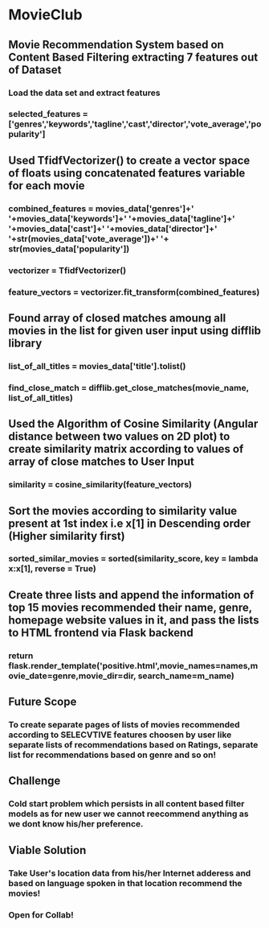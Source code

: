 # MovieClub
## Movie Recommendation System based on Content Based Filtering extracting 7 features out of Dataset
### Load the data set and extract  features
### selected_features = ['genres','keywords','tagline','cast','director','vote_average','popularity']

## Used TfidfVectorizer() to create a vector space of floats using concatenated features variable for each movie
### combined_features = movies_data['genres']+' '+movies_data['keywords']+' '+movies_data['tagline']+' '+movies_data['cast']+' '+movies_data['director']+' '+str(movies_data['vote_average'])+' '+ str(movies_data['popularity'])
### vectorizer = TfidfVectorizer()
### feature_vectors = vectorizer.fit_transform(combined_features)

## Found array of closed matches amoung all movies in the list for given user input using difflib library 
### list_of_all_titles = movies_data['title'].tolist()
### find_close_match = difflib.get_close_matches(movie_name, list_of_all_titles)


## Used the Algorithm of Cosine Similarity (Angular distance between two values on 2D plot) to create similarity matrix  according to values of array of close matches to User Input
### similarity = cosine_similarity(feature_vectors)

## Sort the movies according to  similarity value present at 1st index i.e x[1]  in Descending order (Higher similarity first)
### sorted_similar_movies = sorted(similarity_score, key = lambda x:x[1], reverse = True)

## Create three lists and append the information of top 15 movies recommended their name, genre, homepage website values in it, and pass the lists to HTML frontend via Flask backend
### return flask.render_template('positive.html',movie_names=names,movie_date=genre,movie_dir=dir, search_name=m_name)

## Future Scope 
### To create separate pages of lists of movies recommended according to SELECVTIVE features choosen by user like separate lists of recommendations based on Ratings, separate list for recommendations based on genre and so on!

## Challenge 
### Cold start problem which persists in all content based filter models as for new user we cannot reecommend anything as we dont know his/her preference.

## Viable Solution
### Take User's location data from his/her Internet adderess and based on language spoken in that location recommend the movies!

### Open for Collab!
